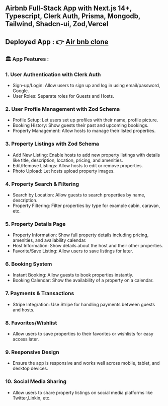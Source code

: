 ## Airbnb Full-Stack App with Next.js 14+, Typescript, Clerk Auth, Prisma, Mongodb, Tailwind, Shadcn-ui, Zod,Vercel
## Deployed App : 👉 [Air bnb clone](https://air-bnb-clone-blue-five.vercel.app/)
### 🏛 App Features :
### 1. User Authentication with Clerk Auth
- Sign-up/Login: Allow users to sign up and log in using email/password, Google.
- User Roles: Separate roles for Guests and Hosts.
### 2. User Profile Management with Zod Schema  
- Profile Setup: Let users set up profiles with their name, profile picture.
- Booking History: Show guests their past and upcoming bookings.
- Property Management: Allow hosts to manage their listed properties.
### 3. Property Listings with Zod Schema 
- Add New Listing: Enable hosts to add new property listings with details like title, description, location, pricing, and amenities.
- Edit/Remove Listings: Allow hosts to edit or remove properties.
- Photo Upload: Let hosts upload property images.
### 4. Property Search & Filtering 
- Search by Location: Allow guests to search properties by name, description.
- Property Filtering: Filter properties by type for example cabin, caravan, etc.
### 5. Property Details Page
- Property Information: Show full property details including pricing, amenities, and availability calendar.
- Host Information: Show details about the host and their other properties.
- Favorite/Save Listing: Allow users to save listings for later.
### 6. Booking System
- Instant Booking: Allow guests to book properties instantly.
- Booking Calendar: Show the availability of a property on a calendar.
### 7. Payments & Transactions
- Stripe Integration: Use Stripe for handling payments between guests and hosts.
### 8. Favorites/Wishlist
- Allow users to save properties to their favorites or wishlists for easy access later.
### 9. Responsive Design
- Ensure the app is responsive and works well across mobile, tablet, and desktop devices.
### 10. Social Media Sharing
- Allow users to share property listings on social media platforms like Twitter,Linkin, etc. 



